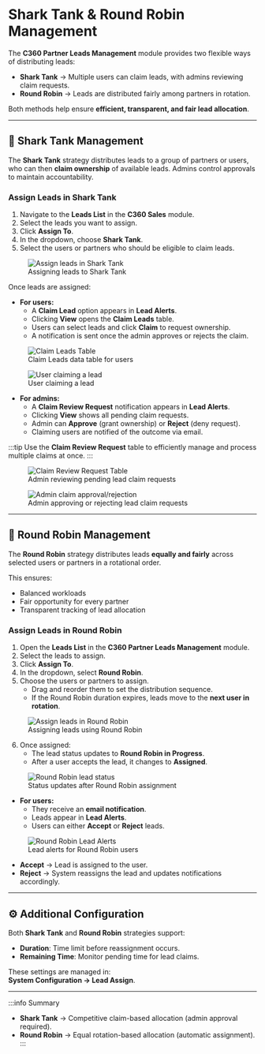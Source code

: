 # Shark Tank & Round Robin Management

The **C360 Partner Leads Management** module provides two flexible ways of distributing leads:

- **Shark Tank** → Multiple users can claim leads, with admins reviewing claim requests.
- **Round Robin** → Leads are distributed fairly among partners in rotation.

Both methods help ensure **efficient, transparent, and fair lead allocation**.

---

## 🦈 Shark Tank Management

The **Shark Tank** strategy distributes leads to a group of partners or users, who can then **claim ownership** of available leads. Admins control approvals to maintain accountability.

### Assign Leads in Shark Tank

1. Navigate to the **Leads List** in the **C360 Sales** module.
2. Select the leads you want to assign.
3. Click **Assign To**.
4. In the dropdown, choose **Shark Tank**.
5. Select the users or partners who should be eligible to claim leads.

<figure>
  <img src="/media/shark-tank/assign-leads.png" alt="Assign leads in Shark Tank" />
  <figcaption>Assigning leads to Shark Tank</figcaption>
</figure>

Once leads are assigned:

- **For users:**
  - A **Claim Lead** option appears in **Lead Alerts**.
  - Clicking **View** opens the **Claim Leads** table.
  - Users can select leads and click **Claim** to request ownership.
  - A notification is sent once the admin approves or rejects the claim.

<figure>
  <img src="/media/shark-tank/claim-leads-table.png" alt="Claim Leads Table" />
  <figcaption>Claim Leads data table for users</figcaption>
</figure>

<figure>
  <img src="/media/shark-tank/claim-lead-action.png" alt="User claiming a lead" />
  <figcaption>User claiming a lead</figcaption>
</figure>

- **For admins:**
  - A **Claim Review Request** notification appears in **Lead Alerts**.
  - Clicking **View** shows all pending claim requests.
  - Admin can **Approve** (grant ownership) or **Reject** (deny request).
  - Claiming users are notified of the outcome via email.

:::tip
Use the **Claim Review Request** table to efficiently manage and process multiple claims at once.
:::

<figure>
  <img src="/media/shark-tank/claim-review-requests.png" alt="Claim Review Request Table" />
  <figcaption>Admin reviewing pending lead claim requests</figcaption>
</figure>

<figure>
  <img src="/media/shark-tank/claim-review-actions.png" alt="Admin claim approval/rejection" />
  <figcaption>Admin approving or rejecting lead claim requests</figcaption>
</figure>

---

## 🔄 Round Robin Management

The **Round Robin** strategy distributes leads **equally and fairly** across selected users or partners in a rotational order.

This ensures:

- Balanced workloads
- Fair opportunity for every partner
- Transparent tracking of lead allocation

### Assign Leads in Round Robin

1. Open the **Leads List** in the **C360 Partner Leads Management** module.
2. Select the leads to assign.
3. Click **Assign To**.
4. In the dropdown, select **Round Robin**.
5. Choose the users or partners to assign.
   - Drag and reorder them to set the distribution sequence.
   - If the Round Robin duration expires, leads move to the **next user in rotation**.

<figure>
  <img src="/media/round-robin/assign-leads.png" alt="Assign leads in Round Robin" />
  <figcaption>Assigning leads using Round Robin</figcaption>
</figure>

6. Once assigned:
   - The lead status updates to **Round Robin in Progress**.
   - After a user accepts the lead, it changes to **Assigned**.

<figure>
  <img src="/media/round-robin/round-robin-status.png" alt="Round Robin lead status" />
  <figcaption>Status updates after Round Robin assignment</figcaption>
</figure>

- **For users:**
  - They receive an **email notification**.
  - Leads appear in **Lead Alerts**.
  - Users can either **Accept** or **Reject** leads.

<figure>
  <img src="/media/round-robin/lead-alerts.png" alt="Round Robin Lead Alerts" />
  <figcaption>Lead alerts for Round Robin users</figcaption>
</figure>

- **Accept** → Lead is assigned to the user.
- **Reject** → System reassigns the lead and updates notifications accordingly.

---

## ⚙️ Additional Configuration

Both **Shark Tank** and **Round Robin** strategies support:

- **Duration**: Time limit before reassignment occurs.
- **Remaining Time**: Monitor pending time for lead claims.

These settings are managed in:  
**System Configuration → Lead Assign**.

---

:::info Summary

- **Shark Tank** → Competitive claim-based allocation (admin approval required).
- **Round Robin** → Equal rotation-based allocation (automatic assignment).  
  :::

